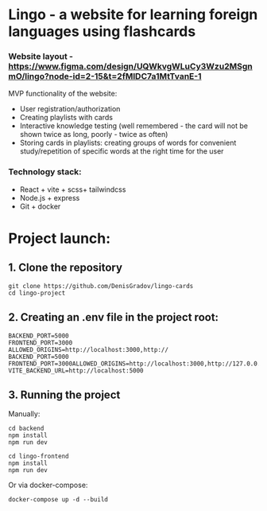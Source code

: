 # Lingo - a website for learning foreign languages ​​using flashcards

### Website layout - https://www.figma.com/design/UQWkvgWLuCy3Wzu2MSgnmO/lingo?node-id=2-15&t=2fMlDC7a1MtTvanE-1

MVP functionality of the website:
- User registration/authorization
- Creating playlists with cards
- Interactive knowledge testing (well remembered - the card will not be shown twice as long, poorly - twice as often)
- Storing cards in playlists: creating groups of words for convenient study/repetition of specific words at the right time for the user

### Technology stack:
- React + vite + scss+ tailwindcss
- Node.js + express
- Git + docker

# Project launch:
## 1. Clone the repository<br>
```
git clone https://github.com/DenisGradov/lingo-cards 
cd lingo-project 
``` 
## 2. Creating an .env file in the project root: 
```
BACKEND_PORT=5000
FRONTEND_PORT=3000
ALLOWED_ORIGINS=http://localhost:3000,http://
BACKEND_PORT=5000
FRONTEND_PORT=3000ALLOWED_ORIGINS=http://localhost:3000,http://127.0.0.1:3000
VITE_BACKEND_URL=http://localhost:5000
```
## 3. Running the project<Br> 
Manually: 
``` 
cd backend 
npm install
npm run dev 
``` 
``` 
cd lingo-frontend
npm install
npm run dev
```
Or via docker-compose:
``` 
docker-compose up -d --build 
```